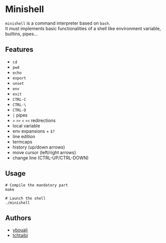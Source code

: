 # Minishell

`minishell` is a command interpreter based on ``bash``.<br>
It must implements basic functionalities of a shell like environment variable, builtins, pipes...

## Features

- ``cd``
- ``pwd``
- ``echo``
- ``export``
- ``unset``
- ``env``
- ``exit``
- ``CTRL-C``
- ``CTRL-\``
- ``CTRL-D``
- ``|`` pipes
- ``>`` ``>>`` ``<`` ``<<`` redirections
- local variable
- env expansions + ``$?``
- line edition
- termcaps
- history (up/down arrows)
- move cursor (left/right arrows)
- change line (CTRL-UP/CTRL-DOWN)

## Usage

```shell
# Compile the mandatory part
make

# Launch the shell
./minishell
```

## Authors

* [ybouali](https://github.com/ybouali)
* [tchtaibi](https://github.com/tchtaibii)
